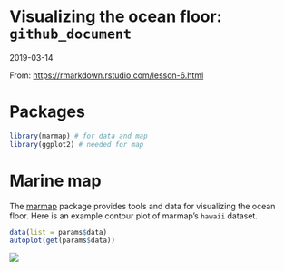 Visualizing the ocean floor: `github_document`
================
2019-03-14

From: <https://rmarkdown.rstudio.com/lesson-6.html>

# Packages

``` r
library(marmap) # for data and map
library(ggplot2) # needed for map
```

# Marine map

The [marmap](https://cran.r-project.org/web/packages/marmap/index.html)
package provides tools and data for visualizing the ocean floor. Here is
an example contour plot of marmap’s `hawaii` dataset.

``` r
data(list = params$data)
autoplot(get(params$data)) 
```

![](/Users/alison/rprojs/rmd-render-factory/gallery-output/docs/index_files/figure-gfm/unnamed-chunk-2-1.png)<!-- -->
